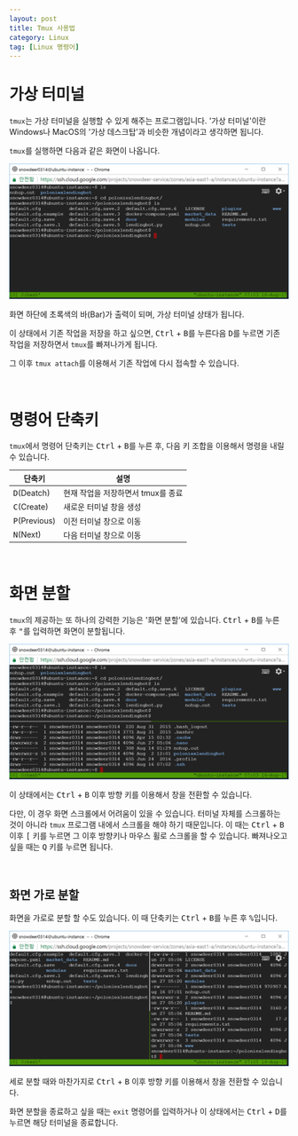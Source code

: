 ```yaml
---
layout: post
title: Tmux 사용법
category: Linux
tag: [Linux 명령어]
---
```

# 가상 터미널

`tmux`는 가상 터미널을 실행할 수 있게 해주는 프로그램입니다. '가상 터미널'이란 Windows나 MacOS의 '가상 데스크탑'과 비슷한 개념이라고 생각하면 됩니다.

`tmux`를 실행하면 다음과 같은 화면이 나옵니다.

 ![image](/assets/2017-08-16-how-to-use-tmux/01.png)

 화면 하단에 초록색의 바(Bar)가 출력이 되며, 가상 터미널 상태가 됩니다. 

 이 상태에서 기존 작업을 저장을 하고 싶으면, <kbd>Ctrl</kbd> + <kbd>B</kbd>를 누른다음 <kbd>D</kbd>를 누르면 기존 작업을 저장하면서 `tmux`를 빠져나가게 됩니다. 

 그 이후 `tmux attach`를 이용해서 기존 작업에 다시 접속할 수 있습니다.

 <br>

 # 명령어 단축키

`tmux`에서 명령어 단축키는 <kbd>Ctrl</kbd> + <kbd>B</kbd>를 누른 후, 다음 키 조합을 이용해서 명령을 내릴 수 있습니다.

단축키 | 설명
--- | ---
<kbd>D</kbd>(Deatch) | 현재 작업을 저장하면서 tmux를 종료
<kbd>C</kbd>(Create) | 새로운 터미널 창을 생성
<kbd>P</kbd>(Previous) | 이전 터미널 창으로 이동
<kbd>N</kbd>(Next) | 다음 터미널 창으로 이동

<br>

# 화면 분할

`tmux`의 제공하는 또 하나의 강력한 기능은 '화면 분할'에 있습니다. <kbd>Ctrl</kbd> + <kbd>B</kbd>를 누른 후 <kbd>"</kbd>를 입력하면 화면이 분할됩니다.

![image](/assets/2017-08-16-how-to-use-tmux/02.png)

이 상태에서는 <kbd>Ctrl</kbd> + <kbd>B</kbd> 이후 방향 키를 이용해서 창을 전환할 수 있습니다.

다만, 이 경우 화면 스크롤에서 어려움이 있을 수 있습니다. 터미널 자체를 스크롤하는 것이 아니라 `tmux` 프로그램 내에서 스크롤을 해야 하기 때문입니다. 이 때는 <kbd>Ctrl</kbd> + <kbd>B</kbd> 이후 <kbd>[</kbd> 키를 누르면 그 이후 방향키나 마우스 휠로 스크롤을 할 수 있습니다. 빠져나오고 싶을 때는 <kbd>Q</kbd> 키를 누르면 됩니다.

<br>

## 화면 가로 분할

화면을 가로로 분할 할 수도 있습니다. 이 때 단축키는 <kbd>Ctrl</kbd> + <kbd>B</kbd>를 누른 후 <kbd>%</kbd>입니다.

![image](/assets/2017-08-16-how-to-use-tmux/03.png)

세로 분할 때와 마찬가지로 <kbd>Ctrl</kbd> + <kbd>B</kbd> 이후 방향 키를 이용해서 창을 전환할 수 있습니다.

화면 분할을 종료하고 싶을 때는 `exit` 명령어를 입력하거나 이 상태에서는 <kbd>Ctrl</kbd> + <kbd>D</kbd>를 누르면 해당 터미널을 종료합니다.
